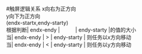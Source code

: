 #触屏逻辑关系
x向右为正方向<br />
y向下为正方向<br />
(endx-startx,endy-starty)<br />
根据判断| endx-endy |&emsp;&emsp;&emsp;| endy-starty |的值的大小
<br />
当| endx-endy | > | endy-starty | 则任务以x方向移动
<br />
当| endx-endy | < | endy-starty | 则任务以y方向移动
